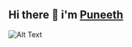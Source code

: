    ## Hi there 👋 i'm [Puneeth](https://mbpuneeth.github.io/puneeth.github.io/)
   ![Alt Text](https://miro.medium.com/max/680/1*IRGHmiGsa16stedQvIaZfw.gif)

<!--
**MBpuneeth/MBpuneeth** is a ✨ _special_ ✨ repository because its `README.md` (this file) appears on your GitHub profile.

Here are some ideas to get you started:

- 🌱 I’m currently learning - Data science and analytics
- 📫 Reach me at : [Mail](madavaneripuneeth@gmail.com) [Phone](7893891543)   
- ⚡ Fun fact : Keep on learning 😇
